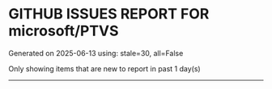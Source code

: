
# GITHUB ISSUES REPORT FOR microsoft/PTVS


Generated on 2025-06-13 using: stale=30, all=False


Only showing items that are new to report in past 1 day(s)


---




















